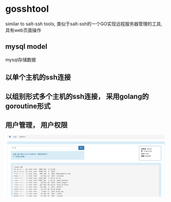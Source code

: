 # gosshtool
similar to salt-ssh tools,  类似于salt-ssh的一个GO实现远程服务器管理的工具, 具有web页面操作

## mysql model
   mysql存储数据

## 以单个主机的ssh连接

## 以组别形式多个主机的ssh连接， 采用golang的goroutine形式


## 用户管理， 用户权限 

![image](https://github.com/kggg/gosshtool/blob/master/static/img/Screenshot-command.png)

